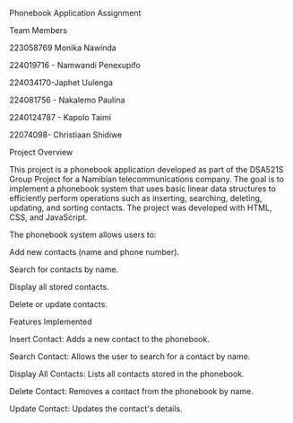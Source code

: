 Phonebook Application Assignment 

Team Members

223058769 Monika Nawinda

224019716 - Namwandi Penexupifo

224034170-Japhet Uulenga

224081756 - Nakalemo Paulina

2240124787 - Kapolo Taimi

22074098- Christiaan Shidiwe 

Project Overview

This project is a phonebook application developed as part of the DSA521S Group Project for a Namibian telecommunications company. The goal is to implement a phonebook system that uses basic linear data structures to efficiently perform operations such as inserting, searching, deleting, updating, and sorting contacts. The project was developed with HTML, CSS, and JavaScript.

The phonebook system allows users to:

Add new contacts (name and phone number).

Search for contacts by name.

Display all stored contacts.

Delete or update contacts.

Features Implemented

Insert Contact: Adds a new contact to the phonebook.

Search Contact: Allows the user to search for a contact by name.

Display All Contacts: Lists all contacts stored in the phonebook.

Delete Contact: Removes a contact from the phonebook by name.

Update Contact: Updates the contact's details.
